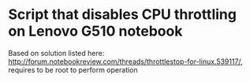 # Script that disables CPU throttling on Lenovo G510 notebook
Based on solution listed here: http://forum.notebookreview.com/threads/throttlestop-for-linux.539117/, requires to be root to perform operation
